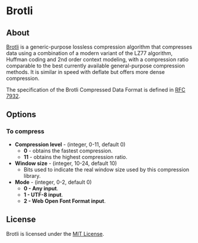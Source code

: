 # Brotli

## About
[Brotli](https://github.com/google/brotli) is a generic-purpose lossless compression algorithm that compresses data using a combination of a modern variant of the LZ77 algorithm, Huffman coding and 2nd order context modeling, with a compression ratio comparable to the best currently available general-purpose compression methods. It is similar in speed with deflate but offers more dense compression.

The specification of the Brotli Compressed Data Format is defined in [RFC 7932](https://datatracker.ietf.org/doc/html/rfc7932).

## Options
### To compress
* **Compression level** - (integer, 0-11, default 0)
  * **0** - obtains the fastest compression.
  * **11** - obtains the highest compression ratio.
* **Window size** - (integer, 10-24, default 10)
  * Bits used to indicate the real window size used by this compression library.
* **Mode** - (integer, 0-2, default 0)
  * **0 - Any input**.
  * **1 - UTF-8 input**.
  * **2 - Web Open Font Format input**.

## License
Brotli is licensed under the [MIT License](https://github.com/google/brotli/blob/master/LICENSE).

